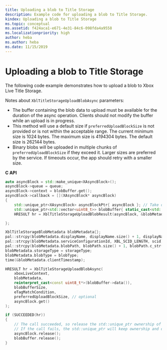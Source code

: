 ```yaml
---
title: Uploading a blob to Title Storage
description: Example code for uploading a blob to Title Storage.
kindex: Uploading a blob to Title Storage
ms.topic: conceptual
ms.assetid: f424aca1-e671-4e31-84c6-098fda4a9558
ms.localizationpriority: high
author: heba
ms.author: heba
ms.date: 11/15/2019
---
```


# Uploading a blob to Title Storage

The following code example demonstrates how to upload a blob to Xbox Live Title Storage.

Notes about `XblTitleStorageUploadBlobAsync` parameters:
- The buffer containing the blob data to upload must be available for the duration of the async operation. Clients should not modify the buffer while an upload is in progress.
- This method will use a default size if `preferredUploadBlockSize` is not provided or is not within the acceptable range. The current minimum size is 1024 bytes. The maximum size is 4194304 bytes.  The default size is 262144 bytes.
- Binary blobs will be uploaded in multiple chunks of `preferredUploadBlockSize` if they exceed it. Larger sizes are preferred by the service. If timeouts occur, the app should retry with a smaller size.

**C API**
<!--  XblTitleStorageUploadBlobAsync_C.md -->
```cpp
auto asyncBlock = std::make_unique<XAsyncBlock>();
asyncBlock->queue = queue;
asyncBlock->context = blobBuffer.get();
asyncBlock->callback = [](XAsyncBlock* asyncBlock)
{
    std::unique_ptr<XAsyncBlock> asyncBlockPtr{ asyncBlock }; // Take over ownership of the XAsyncBlock*
    std::unique_ptr<std::vector<uint8_t>> blobBuffer{ static_cast<std::vector<uint8_t>*>(asyncBlock->context) };
    HRESULT hr = XblTitleStorageUploadBlobResult(asyncBlock, &blobMetadata);

};

XblTitleStorageBlobMetadata blobMetadata{};
pal::strcpy(blobMetadata.displayName, displayName.size() + 1, displayName.c_str());
pal::strcpy(blobMetadata.serviceConfigurationId, XBL_SCID_LENGTH, scid);
pal::strcpy(blobMetadata.blobPath, blobPath.size() + 1, blobPath.c_str());
blobMetadata.storageType = storageType;
blobMetadata.blobType = blobType;
time(&blobMetadata.clientTimestamp);

HRESULT hr = XblTitleStorageUploadBlobAsync(
    xboxLiveContext,
    blobMetadata,
    reinterpret_cast<const uint8_t*>(blobBuffer->data()),
    blobBufferSize,
    eTagMatchCondition,
    preferredUploadBlockSize, // optional
    asyncBlock.get()
);

if (SUCCEEDED(hr))
{
    // The call succeeded, so release the std::unique_ptr ownership of XAsyncBlock* since the callback will take over ownership.
    // If the call fails, the std::unique_ptr will keep ownership and delete the XAsyncBlock*
    asyncBlock.release();
    blobBuffer.release();
}
```

<!--
**Reference**
* [XAsyncBlock](xasyncblock.md)
* [XblTitleStorageBlobMetadata](xbltitlestorageblobmetadata.md)
* [XblTitleStorageUploadBlobAsync](xbltitlestorageuploadblobasync.md)
* [XblTitleStorageUploadBlobResult](xbltitlestorageuploadblobresult.md)
-->
